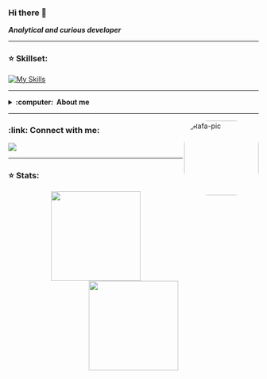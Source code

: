 ### Hi there 👋

***Analytical and curious developer***

<hr/>

### :star: Skillset:
[![My Skills](https://skillicons.dev/icons?i=java,typescript,angular,javascript,php,spring,mysql)](https://skillicons.dev)

<hr/>

<details close="true">
  <summary><b>:computer: &nbsp;About me</b></summary>
  
  - 🔭 I’m currently working on  ***Portfolio***
  - 🌱 I’m currently learning ***Java/Javascript***
  - 🤔 I’m looking for help with ***desing***
  - 💬 Ask me about ***Anything***
  - 📫 How to reach me: dalimistura@gmail.com
  - 😄 Pronouns: she/her
  - ⚡ Fun fact: ***A shrimp's heart is in its head***
 </details>
 
<hr/>
<img align="right" alt="Rafa-pic" height="150" style="border-radius:50px;" src="https://twitter.com/i/status/1566544745006075912">

<h3 align="left"> :link: Connect with me:</h3>

[![](https://img.shields.io/badge/linkedin-%230077B5.svg?style=for-the-badge&logo=linkedin)](https://www.linkedin.com/in/dalilamf/)

<hr/>

### :star: Stats:

<div align="center">
  <a href="https://github.com/dalmimio">
  <img height="180em" src="https://github-readme-stats.vercel.app/api?username=dalmimio&show_icons=true&theme=dracula&include_all_commits=true&count_private=true"/>
  <img height="180em" src="https://github-readme-stats.vercel.app/api/top-langs/?username=dalmimio&layout=compact&langs_count=7&theme=dracula"/>
</div>



